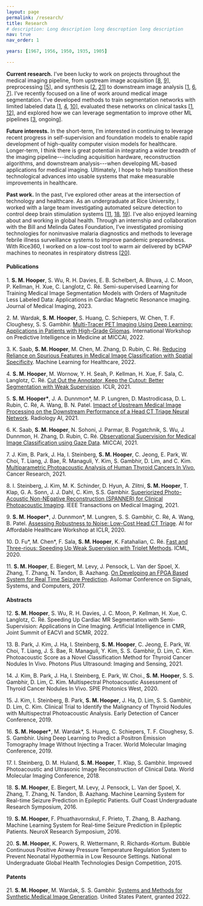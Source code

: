 ```yaml
---
layout: page
permalink: /research/
title: Research
# description: Long description long descroption long description
nav: true
nav_order: 1

years: [1967, 1956, 1950, 1935, 1905]

---
```


**Current research.** I’ve been lucky to work on projects throughout the medical imaging pipeline, from upstream image acquisition [[8](#pub8), [9](#pub9)], preprocessing [[5](#pub5)], and synthesis [[2](#pub2), [21](#pub21)] to downstream image analysis [[1](#pub1), [6](#pub6), [7](#pub7)]. I’ve recently focused on a line of work around medical image segmentation. I've developed methods to train segmentation networks with limited labeled data [[1](#pub1), [4](#pub4), [10](#pub10)], evaluated these networks on clinical tasks [[1](#pub1), [12](#pub12)], and explored how we can leverage segmentation to improve other ML pipelines [[3](#pub3), ongoing].

**Future interests.** In the short-term, I’m interested in continuing to leverage recent progress in self-supervision and foundation models to enable rapid development of high-quality computer vision models for healthcare. Longer-term, I think there is great potential in integrating a wider breadth of the imaging pipeline---including acquisition hardware, reconstruction algorithms, and downstream analysis---when developing ML-based applications for medical imaging. Ultimately, I hope to help transition these technological advances into usable systems that make measurable improvements in healthcare.

**Past work.** In the past, I’ve explored other areas at the intersection of technology and healthcare. As an undergraduate at Rice University, I worked with a large team investigating automated seizure detection to control deep brain stimulation systems [[11](#pub11), [18](#pub18), [19](#pub19)]. I’ve also enjoyed learning about and working in global health. Through an internship and collaboration with the Bill and Melinda Gates Foundation, I’ve investigated promising technologies for noninvasive malaria diagnostics and methods to leverage febrile illness surveillance systems to improve pandemic preparedness. With Rice360, I worked on a low-cost tool to warm air delivered by bCPAP machines to neonates in respiratory distress [[20](#pub20)].




#### Publications

<a name="pub1"> </a> 1. **S. M. Hooper**, S. Wu, R. H. Davies, E. B. Schelbert, A. Bhuva, J. C. Moon, P. Kellman, H. Xue, C. Langlotz, C. Ré. Semi-supervised Learning for Training Medical Image Segmentation Models with Orders of Magnitude Less Labeled Data: Applications in Cardiac Magnetic Resonance imaging. Journal of Medical Imaging, 2023.

<a name="pub2"> </a> 2. M. Wardak, **S. M. Hooper**, S. Huang, C. Schiepers, W. Chen, T. F. Cloughesy, S. S. Gambhir. [Multi-Tracer PET Imaging Using Deep Learning: Applications in Patients with High-Grade Gliomas](https://link.springer.com/chapter/10.1007/978-3-031-16919-9_3). International Workshop on Predictive Intelligence in Medicine at MICCAI, 2022. 

<a name="pub3"> 3. K. Saab, **S. M. Hooper**, M. Chen, M. Zhang, D. Rubin, C. Ré. [Reducing Reliance on Spurious Features in Medical Image Classification with Spatial Specificity](https://proceedings.mlr.press/v182/saab22a.html). Machine Learning for Healthcare, 2022.
  
<a name="pub4"> </a> 4. **S. M. Hooper**, M. Wornow, Y. H. Seah, P. Kellman, H. Xue, F. Sala, C. Langlotz, C. Ré. [Cut Out the Annotator, Keep the Cutout: Better Segmentation with Weak Supervision](https://openreview.net/pdf?id=bjkX6Kzb5H). ICLR, 2021. 
  
<a name="pub5"> </a> 5. **S. M. Hooper\***, J. A. Dunnmon\*, M. P. Lungren, D. Mastrodicasa, D. L. Rubin, C. Ré, A. Wang, B. N. Patel. [Impact of Upstream Medical Image Processing on the Downstream Performance of a Head CT Triage Neural Network](https://pubs.rsna.org/doi/full/10.1148/ryai.2021200229). Radiology AI, 2021.

<a name="pub6"> </a> 6. K. Saab, **S. M. Hooper**, N. Sohoni, J. Parmar, B. Pogatchnik, S. Wu, J. Dunnmon, H. Zhang, D. Rubin, C. Ré. [Observational Supervision for Medical Image Classification using Gaze Data](https://link.springer.com/chapter/10.1007/978-3-030-87196-3_56). MICCAI, 2021.
  
<a name="pub7"> </a> 7. J. Kim, B. Park, J. Ha, I. Steinberg, **S. M. Hooper**, C. Jeong, E. Park, W. Choi, T. Liang, J. Bae, R. Managuli, Y. Kim, S. Gambhir, D. Lim, and C. Kim. [Multiparametric Photoacoustic Analysis of Human Thyroid Cancers In Vivo.](https://aacrjournals.org/cancerres/article/81/18/4849/670325/Multiparametric-Photoacoustic-Analysis-of-Human) Cancer Research, 2021.
  
<a name="pub8"> </a> 8. I. Steinberg, J. Kim, M. K. Schinder, D. Hyun, A. Zlitni, **S. M. Hooper**, T. Klap, G. A. Sonn, J. J. Dahl, C. Kim, S.S. Gambhir. [Superiorized Photo-Acoustic Non-NEgative Reconstruction (SPANNER) for Clinical Photoacoustic Imaging](https://ieeexplore.ieee.org/document/9383259). IEEE Transactions on Medical Imaging, 2021. 
  
<a name="pub9"> </a> 9. **S. M. Hooper\***, J. Dunnmon*, M. Lungren, S. S. Gambhir, C. Ré, A. Wang, B. Patel. [Assessing Robustness to Noise: Low-Cost Head CT Triage](https://arxiv.org/abs/2003.07977). AI for Affordable Healthcare Workshop at ICLR, 2020. 
  
<a name="pub10"> </a> 10. D. Fu\*, M. Chen\*, F. Sala, **S. M. Hooper**, K. Fatahalian, C. Ré. [Fast and Three-rious: Speeding Up Weak Supervision with Triplet Methods](http://proceedings.mlr.press/v119/fu20a/fu20a.pdf). ICML, 2020. 
  
<a name="pub11"> </a> 11. **S. M. Hooper**, E. Biegert, M. Levy, J. Pensock, L. Van der Spoel, X. Zhang, T. Zhang, N. Tandon, B. Aazhang. [On Developing an FPGA Based System for Real Time Seizure Prediction](https://ieeexplore.ieee.org/document/8335146). Asilomar Conference on Signals, Systems, and Computers, 2017.
  


#### Abstracts
<a name="pub12"> </a> 12. **S. M. Hooper**, S. Wu, R. H. Davies, J. C. Moon, P. Kellman, H. Xue, C. Langlotz, C. Ré. Speeding Up Cardiac MR Segmentation with Semi-Supervision: Applications in Cine Imaging. Artificial Intelligence in CMR, Joint Summit of EACVI and SCMR, 2022.
  
<a name="pub13"> </a> 13. B. Park, J. Kim, J. Ha, I. Steinberg, **S. M. Hooper**, C. Jeong, E. Park, W. Choi, T. Liang, J. S. Bae, R. Managuli, Y. Kim, S. S. Gambhir, D. Lim, C. Kim. Photoacoustic Score as a Novel Classification Method for Thyroid Cancer Nodules In Vivo. Photons Plus Ultrasound: Imaging and Sensing, 2021. 
  
<a name="pub14"> </a> 14. J. Kim, B. Park, J. Ha, I. Steinberg, E. Park, W. Choi., **S. M. Hooper**, S. S. Gambhir, D. Lim, C. Kim. Multispectral Photoacoustic Assessment of Thyroid Cancer Nodules In Vivo. SPIE Photonics West, 2020.
  
<a name="pub15"> </a> 15. J. Kim, I. Steinberg, B. Park, **S. M. Hooper**, J. Ha, D. Lim, S. S. Gambhir, D. Lim, C. Kim. Clinical Trial to Identify the Malignancy of Thyroid Nodules with Multispectral Photoacoustic Analysis. Early Detection of Cancer Conference, 2019. 
  
<a name="pub16"> </a> 16. **S. M. Hooper\***, M. Wardak\*, S. Huang, C. Schiepers, T. F. Cloughesy, S. S. Gambhir. Using Deep Learning to Predict a Positron Emission Tomography Image Without Injecting a Tracer. World Molecular Imaging Conference, 2019. 
  
<a name="pub17"> </a> 17. I. Steinberg, D. M. Huland, **S. M. Hooper**, T. Klap, S. Gambhir. Improved Photoacoustic and Ultrasonic Image Reconstruction of Clinical Data. World Molecular Imaging Conference, 2018.
  
<a name="pub18"> </a> 18. **S. M. Hooper**, E. Biegert, M. Levy, J. Pensock, L. Van der Spoel, X. Zhang, T. Zhang, N. Tandon, B. Aazhang. Machine Learning System for Real-time Seizure Prediction in Epileptic Patients. Gulf Coast Undergraduate Research Symposium, 2016.
  
<a name="pub19"> </a> 19. **S. M. Hooper**, F. Phuathavornskul, F. Prieto, T. Zhang, B. Aazhang. Machine Learning System for Real-time Seizure Prediction in Epileptic Patients. NeuroX Research Symposium, 2016.
  
<a name="pub20"> </a> 20. **S. M. Hooper**, K. Powers, R. Wettermann, R. Richards-Kortum. Bubble Continuous Positive Airway Pressure Temperature Regulation System to Prevent Neonatal Hypothermia in Low Resource Settings. National Undergraduate Global Health Technologies Design Competition, 2015.
  

#### Patents
<a name="pub21"> </a> 21. **S. M. Hooper**, M. Wardak, S. S. Gambhir. [Systems and Methods for Synthetic Medical Image Generation](https://patents.google.com/patent/US11398026B2/en). United States Patent, granted 2022. 


